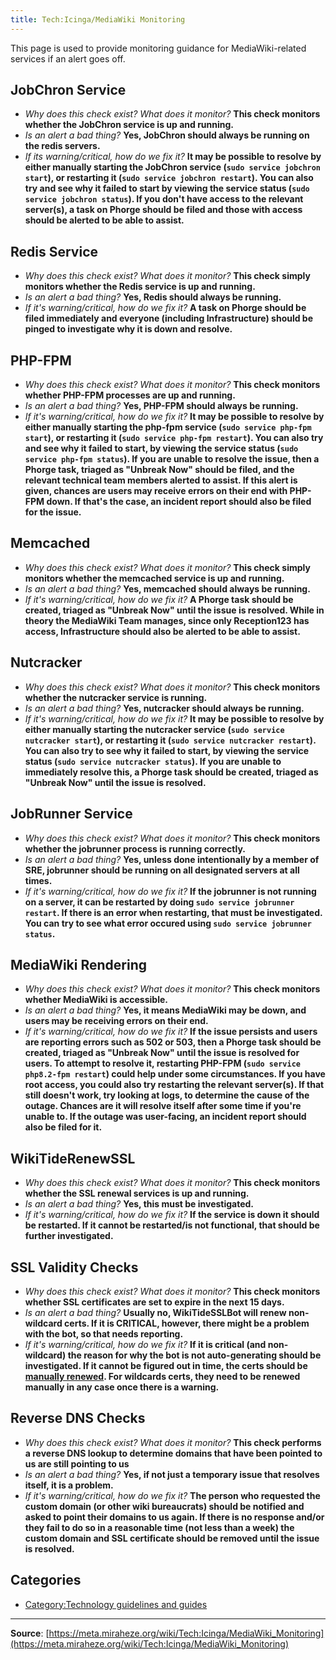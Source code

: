 ```yaml
---
title: Tech:Icinga/MediaWiki Monitoring
---
```


This page is used to provide monitoring guidance for MediaWiki-related services if an alert goes off.

## JobChron Service 

* *Why does this check exist? What does it monitor?* **This check monitors whether the JobChron service is up and running.**
* *Is an alert a bad thing?* **Yes, JobChron should always be running on the redis servers.**
* *If its warning/critical, how do we fix it?* **It may be possible to resolve by either manually starting the JobChron service (`sudo service jobchron start`), or restarting it (`sudo service jobchron restart`). You can also try and see why it failed to start by viewing the service status (`sudo service jobchron status`). If you don't have access to the relevant server(s), a task on Phorge should be filed and those with access should be alerted to be able to assist.**

## Redis Service 

* *Why does this check exist? What does it monitor?* **This check simply monitors whether the Redis service is up and running.**
* *Is an alert a bad thing?* **Yes, Redis should always be running.**
* *If it's warning/critical, how do we fix it?* **A task on Phorge should be filed immediately and everyone (including Infrastructure) should be pinged to investigate why it is down and resolve.**

## PHP-FPM 

* *Why does this check exist? What does it monitor?* **This check monitors whether PHP-FPM processes are up and running.**
* *Is an alert a bad thing?* **Yes, PHP-FPM should always be running.**
* *If it's warning/critical, how do we fix it?* **It may be possible to resolve by either manually starting the php-fpm service (`sudo service php-fpm start`), or restarting it (`sudo service php-fpm restart`). You can also try and see why it failed to start, by viewing the service status (`sudo service php-fpm status`). If you are unable to resolve the issue, then a Phorge task, triaged as "Unbreak Now" should be filed, and the relevant technical team members alerted to assist. If this alert is given, chances are users may receive errors on their end with PHP-FPM down. If that's the case, an incident report should also be filed for the issue.**

## Memcached 

* *Why does this check exist? What does it monitor?* **This check simply monitors whether the memcached service is up and running.**
* *Is an alert a bad thing?* **Yes, memcached should always be running.**
* *If it's warning/critical, how do we fix it?* **A Phorge task should be created, triaged as "Unbreak Now" until the issue is resolved. While in theory the MediaWiki Team manages, since only Reception123 has access, Infrastructure should also be alerted to be able to assist.**

## Nutcracker 

* *Why does this check exist? What does it monitor?* **This check monitors whether the nutcracker service is running.**
* *Is an alert a bad thing?* **Yes, nutcracker should always be running.**
* *If it's warning/critical, how do we fix it?* **It may be possible to resolve by either manually starting the nutcracker service (`sudo service nutcracker start`), or restarting it (`sudo service nutcracker restart`). You can also try to see why it failed to start, by viewing the service status (`sudo service nutcracker status`). If you are unable to immediately resolve this, a Phorge task should be created, triaged as "Unbreak Now" until the issue is resolved.**

## JobRunner Service 

* *Why does this check exist? What does it monitor?* **This check monitors whether the jobrunner process is running correctly.**
* *Is an alert a bad thing?* **Yes, unless done intentionally by a member of SRE, jobrunner should be running on all designated servers at all times.**
* *If it's warning/critical, how do we fix it?* **If the jobrunner is not running on a server, it can be restarted by doing `sudo service jobrunner restart`. If there is an error when restarting, that must be investigated. You can try to see what error occured using `sudo service jobrunner status`.**

## MediaWiki Rendering 

* *Why does this check exist? What does it monitor?* **This check monitors whether MediaWiki is accessible.**
* *Is an alert a bad thing?* **Yes, it means MediaWiki may be down, and users may be receiving errors on their end.**
* *If it's warning/critical, how do we fix it?* **If the issue persists and users are reporting errors such as 502 or 503, then a Phorge task should be created, triaged as "Unbreak Now" until the issue is resolved for users. To attempt to resolve it, restarting PHP-FPM (`sudo service php8.2-fpm restart`) could help under some circumstances. If you have root access, you could also try restarting the relevant server(s). If that still doesn't work, try looking at logs, to determine the cause of the outage. Chances are it will resolve itself after some time if you're unable to. If the outage was user-facing, an incident report should also be filed for it.**

## WikiTideRenewSSL 

* *Why does this check exist? What does it monitor?* **This check monitors whether the SSL renewal services is up and running.**
* *Is an alert a bad thing?* **Yes, this must be investigated.**
* *If it's warning/critical, how do we fix it?* **If the service is down it should be restarted. If it cannot be restarted/is not functional, that should be further investigated.**

## SSL Validity Checks 

* *Why does this check exist? What does it monitor?* **This check monitors whether SSL certificates are set to expire in the next 15 days.**
* *Is an alert a bad thing?* **Usually no, WikiTideSSLBot will renew non-wildcard certs. If it is CRITICAL, however, there might be a problem with the bot, so that needs reporting.**
* *If it's warning/critical, how do we fix it?* **If it is critical (and non-wildcard) the reason for why the bot is not auto-generating should be investigated. If it cannot be figured out in time, the certs should be [manually renewed](/tech-docs/techssl_certificates). For wildcards certs, they need to be renewed manually in any case once there is a warning.**

## Reverse DNS Checks 

* *Why does this check exist? What does it monitor?* **This check performs a reverse DNS lookup to determine domains that have been pointed to us are still pointing to us**
* *Is an alert a bad thing?* **Yes, if not just a temporary issue that resolves itself, it is a problem.**
* *If it's warning/critical, how do we fix it?* **The person who requested the custom domain (or other wiki bureaucrats) should be notified and asked to point their domains to us again. If there is no response and/or they fail to do so in a reasonable time (not less than a week) the custom domain and SSL certificate should be removed until the issue is resolved.**

## Categories

* [Category:Technology guidelines and guides](https://meta.miraheze.org/wiki/Category:Technology_guidelines_and_guides)

----
**Source**: [https://meta.miraheze.org/wiki/Tech:Icinga/MediaWiki_Monitoring](https://meta.miraheze.org/wiki/Tech:Icinga/MediaWiki_Monitoring)
